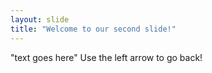```yaml
---
layout: slide
title: "Welcome to our second slide!"
---
```

"text goes here"
Use the left arrow to go back!
